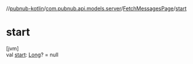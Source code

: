 //[pubnub-kotlin](../../../index.md)/[com.pubnub.api.models.server](../index.md)/[FetchMessagesPage](index.md)/[start](start.md)

# start

[jvm]\
val [start](start.md): [Long](https://kotlinlang.org/api/latest/jvm/stdlib/kotlin/-long/index.html)? = null
